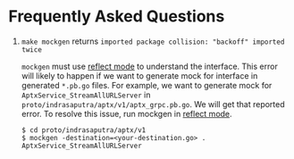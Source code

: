 # Frequently Asked Questions

1. `make mockgen` returns `imported package collision: "backoff" imported twice`

    `mockgen` must use [reflect mode](https://github.com/golang/mock#reflect-mode) to understand the interface.
    This error will likely to happen if we want to generate mock for interface in generated `*.pb.go` files.
    For example, we want to generate mock for `AptxService_StreamAllURLServer` in `proto/indrasaputra/aptx/v1/aptx_grpc.pb.go`.
    We will get that reported error. To resolve this issue, run mockgen in [reflect mode](https://github.com/golang/mock#reflect-mode).
    ```
    $ cd proto/indrasaputra/aptx/v1
    $ mockgen -destination=<your-destination.go> . AptxService_StreamAllURLServer
    ```
    